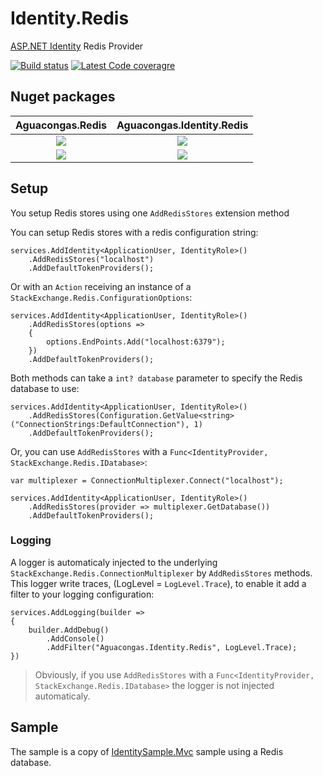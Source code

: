 # Identity.Redis
[ASP.NET Identity](https://github.com/aspnet/identity) Redis Provider

[![Build status](https://ci.appveyor.com/api/projects/status/tmh3ib2s64ay2sc7?svg=true)](https://ci.appveyor.com/project/aguacongas/identity-redis)
[![Latest Code coveragre](https://aguacongas.github.io/Identity.Redis/latest/badge_linecoverage.svg)](https://aguacongas.github.io/Identity.Redis/latest)

Nuget packages
--------------
|Aguacongas.Redis|Aguacongas.Identity.Redis|
|:------:|:------:|
[![][Aguacongas.Redis-badge]][Aguacongas.Redis-nuget]|[![][Aguacongas.Identity.Redis-badge]][Aguacongas.Identity.Redis-nuget]|
[![][Aguacongas.Redis-downloadbadge]][Aguacongas.Redis-nuget]|[![][Aguacongas.Identity.Redis-downloadbadge]][Aguacongas.Identity.Redis-nuget]|


[Aguacongas.Redis-badge]: https://img.shields.io/nuget/v/Aguacongas.Redis.svg
[Aguacongas.Redis-downloadbadge]: https://img.shields.io/nuget/dt/Aguacongas.Redis.svg
[Aguacongas.Redis-nuget]: https://www.nuget.org/packages/Aguacongas.Redis/

[Aguacongas.Identity.Redis-badge]: https://img.shields.io/nuget/v/Aguacongas.Identity.Redis.svg
[Aguacongas.Identity.Redis-downloadbadge]: https://img.shields.io/nuget/dt/Aguacongas.Identity.Redis.svg
[Aguacongas.Identity.Redis-nuget]: https://www.nuget.org/packages/Aguacongas.Identity.Redis/



## Setup

You setup Redis stores using one `AddRedisStores` extension method

You can setup Redis stores with a redis configuration string:

    services.AddIdentity<ApplicationUser, IdentityRole>()
        .AddRedisStores("localhost")
        .AddDefaultTokenProviders();

Or with an `Action` receiving an instance of a `StackExchange.Redis.ConfigurationOptions`:


    services.AddIdentity<ApplicationUser, IdentityRole>()
        .AddRedisStores(options =>
        {
            options.EndPoints.Add("localhost:6379");
        })
        .AddDefaultTokenProviders();

Both methods can take a `int? database` parameter to specify the Redis database to use:

    services.AddIdentity<ApplicationUser, IdentityRole>()
        .AddRedisStores(Configuration.GetValue<string>("ConnectionStrings:DefaultConnection"), 1)
        .AddDefaultTokenProviders();

Or, you can use `AddRedisStores` with a `Func<IdentityProvider, StackExchange.Redis.IDatabase>`:

    var multiplexer = ConnectionMultiplexer.Connect("localhost");

    services.AddIdentity<ApplicationUser, IdentityRole>()
        .AddRedisStores(provider => multiplexer.GetDatabase())
        .AddDefaultTokenProviders();

### Logging

A logger is automaticaly injected to the underlying `StackExchange.Redis.ConnectionMultiplexer` by `AddRedisStores` methods.  
This logger write traces, (LogLevel =  `LogLevel.Trace`), to enable it add a filter to your logging configuration:

    services.AddLogging(builder =>
    {
        builder.AddDebug()
            .AddConsole()
            .AddFilter("Aguacongas.Identity.Redis", LogLevel.Trace);
    })

> Obviously, if you use `AddRedisStores` with a `Func<IdentityProvider, StackExchange.Redis.IDatabase>` the logger is not injected automaticaly.

## Sample

The sample is a copy of [IdentitySample.Mvc](https://github.com/aspnet/Identity/tree/dev/samples/IdentitySample.Mvc) sample using a Redis database.  

